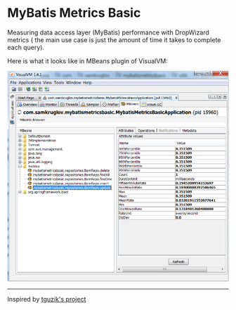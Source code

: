 # MyBatis Metrics Basic

Measuring data access layer (MyBatis) performance with DropWizard metrics 
( the main use case is just the amount of time it takes to complete each query).

Here is what it looks like in MBeans plugin of VisualVM:

![visual vm screenshot](docs/img/VisualVM.PNG)

---
Inspired by [tguzik's project](https://github.com/tguzik/mybatis-metrics)
